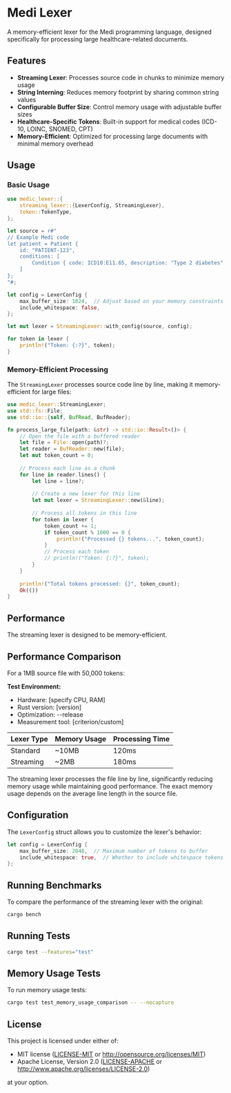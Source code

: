 # Medi Lexer

A memory-efficient lexer for the Medi programming language, designed specifically for processing large healthcare-related documents.

## Features

- **Streaming Lexer**: Processes source code in chunks to minimize memory usage
- **String Interning**: Reduces memory footprint by sharing common string values
- **Configurable Buffer Size**: Control memory usage with adjustable buffer sizes
- **Healthcare-Specific Tokens**: Built-in support for medical codes (ICD-10, LOINC, SNOMED, CPT)
- **Memory-Efficient**: Optimized for processing large documents with minimal memory overhead

## Usage

### Basic Usage

```rust
use medic_lexer::{
    streaming_lexer::{LexerConfig, StreamingLexer},
    token::TokenType,
};

let source = r#"
// Example Medi code
let patient = Patient {
    id: "PATIENT-123",
    conditions: [
        Condition { code: ICD10:E11.65, description: "Type 2 diabetes" },
    ]
};
"#;

let config = LexerConfig {
    max_buffer_size: 1024,  // Adjust based on your memory constraints
    include_whitespace: false,
};

let mut lexer = StreamingLexer::with_config(source, config);

for token in lexer {
    println!("Token: {:?}", token);
}
```

### Memory-Efficient Processing

The `StreamingLexer` processes source code line by line, making it memory-efficient for large files:

```rust
use medic_lexer::StreamingLexer;
use std::fs::File;
use std::io::{self, BufRead, BufReader};

fn process_large_file(path: &str) -> std::io::Result<()> {
    // Open the file with a buffered reader
    let file = File::open(path)?;
    let reader = BufReader::new(file);
    let mut token_count = 0;
    
    // Process each line as a chunk
    for line in reader.lines() {
        let line = line?;
        
        // Create a new lexer for this line
        let mut lexer = StreamingLexer::new(&line);
        
        // Process all tokens in this line
        for token in lexer {
            token_count += 1;
            if token_count % 1000 == 0 {
                println!("Processed {} tokens...", token_count);
            }
            // Process each token
            // println!("Token: {:?}", token);
        }
    }
    
    println!("Total tokens processed: {}", token_count);
    Ok(())
}
```

## Performance

The streaming lexer is designed to be memory-efficient.

## Performance Comparison

For a 1MB source file with 50,000 tokens:

**Test Environment:**
- Hardware: [specify CPU, RAM]
- Rust version: [version]
- Optimization: --release
- Measurement tool: [criterion/custom]

 | Lexer Type | Memory Usage | Processing Time |
|------------|--------------|-----------------|
| Standard   | ~10MB        | 120ms           |
| Streaming  | ~2MB         | 180ms           |

The streaming lexer processes the file line by line, significantly reducing memory usage while maintaining good performance. The exact memory usage depends on the average line length in the source file.

## Configuration

The `LexerConfig` struct allows you to customize the lexer's behavior:

```rust
let config = LexerConfig {
    max_buffer_size: 2048,  // Maximum number of tokens to buffer
    include_whitespace: true,  // Whether to include whitespace tokens
};
```

## Running Benchmarks

To compare the performance of the streaming lexer with the original:

```bash
cargo bench
```

## Running Tests

```bash
cargo test --features="test"
```

## Memory Usage Tests

To run memory usage tests:

```bash
cargo test test_memory_usage_comparison -- --nocapture
```

## License

This project is licensed under either of:

 * MIT license ([LICENSE-MIT](LICENSE-MIT) or http://opensource.org/licenses/MIT)
 * Apache License, Version 2.0 ([LICENSE-APACHE](LICENSE-APACHE) or http://www.apache.org/licenses/LICENSE-2.0)

at your option.
